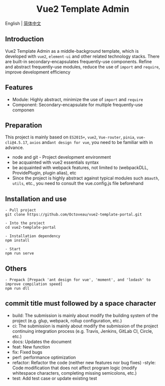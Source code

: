 <h1 style="text-align: center">Vue2 Template Admin</h1>

English | [简体中文](https://github.com/Octoveau/vue2-element-admin-thin/blob/main/README.zh.md)
## Introduction

Vue2 Template Admin as a middle-background template, which is developed with `vue2`, `element-ui` and other related technology stacks.   There are built-in secondary-encapsulates frequently-use components.   Refine and abstract frequently-use modules, reduce the use of `import` and `require`, improve development efficiency

## Features

- Module: Highly abstract, minimize the use of `import` and `require`
- Component: Secondary-encapsulate for multiple frequently-use componen

## Preparation

This project is mainly based on `ES2015+`, `vue2`, `Vue-router`, `pinia`, `vue-cli@4.5.17`, `axios` and` ant design for vue `, you need to be familiar with in advance.

- node and git - Project development environment
- be acquainted with vue2 essentials syntax
- be acquainted with webpack features, not limited to (webpackDLL, ProvidePlugin, plugin alias), etc
- Since the project is highly abstract against typical modules such as` auth `, `utils`, etc., you need to consult the vue.config.js file beforehand

## Installation and use

```
- Pull project
git clone https://github.com/Octoveau/vue2-template-portal.git

- Into the project
cd vue2-template-portal

- Installation dependency
npm install

- Start
npm run serve
```

## Others
```
- Prepack [Prepack 'ant design for vue', 'moment', and 'lodash' to improve compilation speed]
npm run dll
```


## commit title must followed by a space character

- build: The submission is mainly about modify the building system of the project (e.g. glup, webpack, rollup configuration, etc.)
- ci: The submission is mainly about modify the submission of the project continuing integration process (e.g. Travis, Jenkins, GitLab CI, Circle, etc.)
- docs: Updates the document
- feat: New function
- fix: Fixed bugs
- perf: performance optimization
- refactor: Refactor the code (neither new features nor bug fixes)
-style: Code modification that does not affect program logic (modify whitespace characters, completing missing semicolons, etc.)
- test: Add test case or update existing test